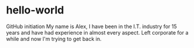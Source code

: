 # hello-world
GitHub initiation
My name is Alex, I have been in the I.T. industry for 15 years and have had experience in almost every aspect.  Left corporate for a while and now I'm trying to get back in.
